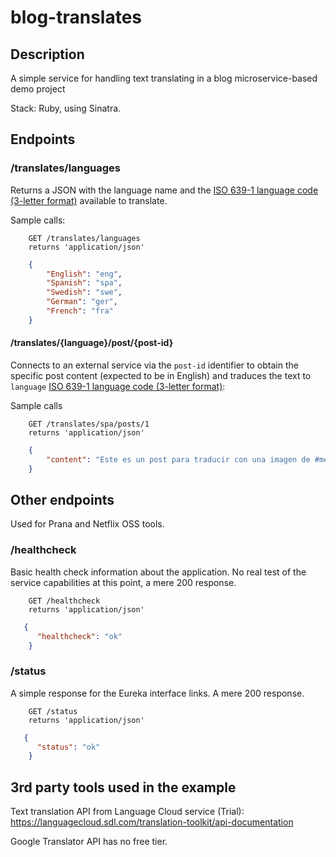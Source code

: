 # blog-translates

## Description
A simple service for handling text translating in a blog microservice-based demo project

Stack: Ruby, using Sinatra.

## Endpoints

### /translates/languages
Returns a JSON with the language name and the [ISO 639-1 language code (3-letter format)](https://en.wikipedia.org/wiki/List_of_ISO_639-1_codes) available to translate.


Sample calls:

```
    GET /translates/languages
    returns 'application/json'
```

```json
	{
        "English": "eng",
        "Spanish": "spa",
        "Swedish": "swe",
        "German": "ger",
        "French": "fra"
    }
```


#### /translates/{language}/post/{post-id}

Connects to an external service via the `post-id` identifier to obtain the specific post content (expected to be in English) and traduces the text to `language` [ISO 639-1 language code (3-letter format)](https://en.wikipedia.org/wiki/List_of_ISO_639-1_codes):

Sample calls

```
    GET /translates/spa/posts/1
    returns 'application/json'
```

```json
    {
        "content": "Este es un post para traducir con una imagen de #messi#"
    }
```

## Other endpoints

Used for Prana and Netflix OSS tools.

### /healthcheck

Basic health check information about the application. No real test of the service capabilities at this point, a mere 200 response.

```
    GET /healthcheck
    returns 'application/json'
```

```json
   {
      "healthcheck": "ok"
    }
```

### /status

A simple response for the Eureka interface links. A mere 200 response.

```
    GET /status
    returns 'application/json'
```

```json
   {
      "status": "ok"
    }
```

## 3rd party tools used in the example
Text translation API from Language Cloud service (Trial): 
https://languagecloud.sdl.com/translation-toolkit/api-documentation

Google Translator API has no free tier.


